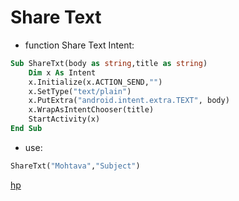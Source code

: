 # Share Text

* function Share Text Intent:

```vb
Sub ShareTxt(body as string,title as string)
    Dim x As Intent
    x.Initialize(x.ACTION_SEND,"")
    x.SetType("text/plain")
    x.PutExtra("android.intent.extra.TEXT", body)
    x.WrapAsIntentChooser(title)
    StartActivity(x)
End Sub
```

* use:

```vb
ShareTxt("Mohtava","Subject")
```

[hp](http://hemmatpoor.ir)

